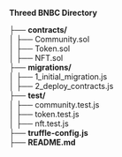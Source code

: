 **Threed BNBC Directory** 

  ├── **contracts/**  
  │   ├── Community.sol  
  │   ├── Token.sol  
  │   ├── NFT.sol  
  ├── **migrations/**  
  │   ├── 1_initial_migration.js  
  │   ├── 2_deploy_contracts.js  
  ├── **test/**  
  │   ├── community.test.js  
  │   ├── token.test.js  
  │   ├── nft.test.js  
  ├── **truffle-config.js**  
  ├── **README.md**
